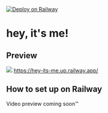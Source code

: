 [![Deploy on Railway](https://railway.app/button.svg)](https://railway.app/new/template/nQXyQ4?referralCode=stefa-n)

# hey, it's me!
## Preview
![](https://i.imgur.com/mgqu53T.png)
https://hey-its-me.up.railway.app/


## How to set up on Railway
Video preview coming soon™️
